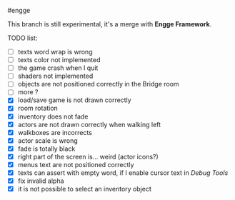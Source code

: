 #engge

This branch is still experimental, it's a merge with **Engge Framework**.

TODO list:
- [ ] texts word wrap is wrong
- [ ] texts color not implemented
- [ ] the game crash when I quit
- [ ] shaders not implemented
- [ ] objects are not positioned correctly in the Bridge room
- [ ] more ?
- [x] load/save game is not drawn correctly
- [x] room rotation
- [x] inventory does not fade
- [x] actors are not drawn correctly when walking left
- [x] walkboxes are incorrects
- [x] actor scale is wrong
- [x] fade is totally black
- [x] right part of the screen is... weird (actor icons?)
- [x] menus text are not positioned correctly
- [x] texts can assert with empty word, if I enable cursor text in _Debug Tools_
- [x] fix invalid alpha
- [x] it is not possible to select an inventory object
